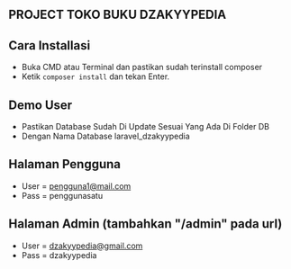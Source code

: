 ## PROJECT TOKO BUKU DZAKYYPEDIA ##

## Cara Installasi
 - Buka CMD atau Terminal dan pastikan sudah terinstall composer
 - Ketik `composer install` dan tekan Enter.

## Demo User
 - Pastikan Database Sudah Di Update Sesuai Yang Ada Di Folder DB
 - Dengan Nama Database laravel_dzakyypedia

## Halaman Pengguna
 - User = pengguna1@mail.com
 - Pass = penggunasatu

## Halaman Admin (tambahkan "/admin" pada url)
 - User = dzakyypedia@gmail.com
 - Pass = dzakyypedia

